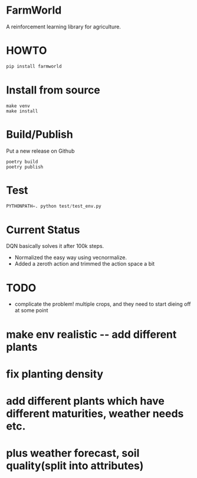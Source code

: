# FarmWorld

A reinforcement learning library for agriculture.

# HOWTO

```python
pip install farmworld
```

# Install from source

```
make venv
make install
```

# Build/Publish

Put a new release on Github

```shell
poetry build
poetry publish
```

# Test

```python
PYTHONPATH=. python test/test_env.py
```

# Current Status

DQN basically solves it after 100k steps.

* Normalized the easy way using vecnormalize.
* Added a zeroth action and trimmed the action space a bit

# TODO

* complicate the problem! multiple crops, and they need to start dieing off at some point

# make env realistic -- add different plants
# fix planting density
# add different plants which have different maturities, weather needs etc. 
# plus weather forecast, soil quality(split into attributes)